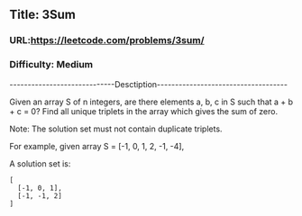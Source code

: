 ## Title: 3Sum

### URL:https://leetcode.com/problems/3sum/
### Difficulty: Medium

-----------------------------Desctiption------------------------------------

Given an array S of n integers, are there elements a, b, c in S such that a + b + c = 0? Find all unique triplets in the array which gives the sum of zero.

Note: The solution set must not contain duplicate triplets.

For example, given array S = [-1, 0, 1, 2, -1, -4],

A solution set is:

```
[
  [-1, 0, 1],
  [-1, -1, 2]
]
```
